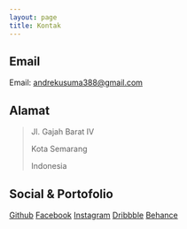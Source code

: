 ```yaml
---
layout: page
title: Kontak
---
```


## Email

Email: [andrekusuma388@gmail.com](mailto:andrekusuma88@gmail.com)

## Alamat

> Jl. Gajah Barat IV
>
> Kota Semarang
>
> Indonesia

## Social & Portofolio

[Github](https://github.com/4ndrexyz)
[Facebook](https://facebook.com/andrefirmansahh)
[Instagram](https://www.instagram.com/4ndrexyz_/)
[Dribbble](https://dribbble.com/designandrefirmansah)
[Behance](https://www.behance.net/andrefirmansah)
